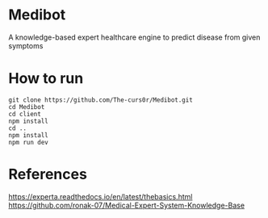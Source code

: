 # Medibot

A knowledge-based expert healthcare engine to predict disease from given symptoms

# How to run

```properties
git clone https://github.com/The-curs0r/Medibot.git
cd Medibot
cd client
npm install
cd ..
npm install
npm run dev
```

# References

https://experta.readthedocs.io/en/latest/thebasics.html
https://github.com/ronak-07/Medical-Expert-System-Knowledge-Base